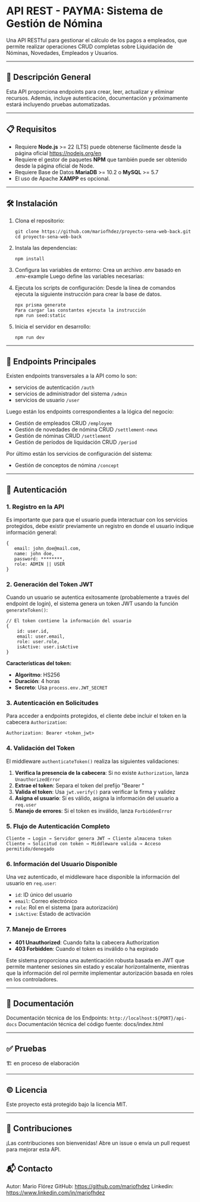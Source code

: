 # API REST - PAYMA: Sistema de Gestión de Nómina

Una API RESTful para gestionar el cálculo de los pagos a empleados, que permite realizar operaciones CRUD completas sobre Liquidación de Nóminas, Novedades, Empleados y Usuarios.

---

## 🚀 Descripción General

Esta API proporciona endpoints para crear, leer, actualizar y eliminar recursos. Además, incluye autenticación, documentación y próximamente estará incluyendo pruebas automatizadas.

---

## 📋 Requisitos

- Requiere **Node.js** >= 22 (LTS) puede obtenerse fácilmente desde la página oficial https://nodejs.org/en
- Requiere el gestor de paquetes **NPM** que también puede ser obtenido desde la página oficial de Node.
- Requiere Base de Datos **MariaDB** >= 10.2 o **MySQL** >= 5.7
- El uso de Apache **XAMPP** es opcional.

---

## 🛠️ Instalación

1. Clona el repositorio:
   ```
   git clone https://github.com/mariofhdez/proyecto-sena-web-back.git
   cd proyecto-sena-web-back
   ```

2. Instala las dependencias:
   ```
   npm install
   ```

3. Configura las variables de entorno:
   Crea un archivo .env basado en .env-example
   Luego define las variables necesarias:

4. Ejecuta los scripts de configuración:
   Desde la línea de comandos ejecuta la siguiente instrucción para crear la base de datos.
   ```
   npx prisma generate
   Para cargar las constantes ejecuta la instrucción
   npm run seed:static
   ```

5. Inicia el servidor en desarrollo:
   ```  
   npm run dev
   ```
---

## 📡 Endpoints Principales

Existen endpoints transversales a la API como lo son:
- servicios de autenticación `/auth`
- servicios de administrador del sistema `/admin`
- servicios de usuario `/user`

Luego están los endpoints correspondientes a la lógica del negocio:
- Gestión de empleados CRUD `/employee`
- Gestión de novedades de nómina CRUD `/settlement-news`
- Gestión de nóminas CRUD `/settlement`
- Gestión de períodos de liquidación CRUD `/period`

Por último están los servicios de configuración del sistema:
- Gestión de conceptos de nómina `/concept`

---

## 🔐 Autenticación

### 1. **Registro en la API**

Es importante que para que el usuario pueda interactuar con los servicios protegidos, debe existir previamente un registro en donde el usuario indique información general:

```
{
   email: john_doe@mail.com,
   name: john doe,
   password: ********,
   role: ADMIN || USER
}
```


### 2. **Generación del Token JWT**
Cuando un usuario se autentica exitosamente (probablemente a través del endpoint de login), el sistema genera un token JWT usando la función `generateToken()`:

```
// El token contiene la información del usuario
{
    id: user.id,
    email: user.email, 
    role: user.role,
    isActive: user.isActive
}
```

**Características del token:**
- **Algoritmo**: HS256
- **Duración**: 4 horas
- **Secreto**: Usa `process.env.JWT_SECRET`

### 3. **Autenticación en Solicitudes**
Para acceder a endpoints protegidos, el cliente debe incluir el token en la cabecera `Authorization`:

```
Authorization: Bearer <token_jwt>
```

### 4. **Validación del Token**
El middleware `authenticateToken()` realiza las siguientes validaciones:

1. **Verifica la presencia de la cabecera**: Si no existe `Authorization`, lanza `UnauthorizedError`
2. **Extrae el token**: Separa el token del prefijo "Bearer "
3. **Valida el token**: Usa `jwt.verify()` para verificar la firma y validez
4. **Asigna el usuario**: Si es válido, asigna la información del usuario a `req.user`
5. **Manejo de errores**: Si el token es inválido, lanza `ForbiddenError`

### 5. **Flujo de Autenticación Completo**

```
Cliente → Login → Servidor genera JWT → Cliente almacena token
Cliente → Solicitud con token → Middleware valida → Acceso permitido/denegado
```

### 6. **Información del Usuario Disponible**
Una vez autenticado, el middleware hace disponible la información del usuario en `req.user`:
- `id`: ID único del usuario
- `email`: Correo electrónico
- `role`: Rol en el sistema (para autorización)
- `isActive`: Estado de activación

### 7. **Manejo de Errores**
- **401 Unauthorized**: Cuando falta la cabecera Authorization
- **403 Forbidden**: Cuando el token es inválido o ha expirado

Este sistema proporciona una autenticación robusta basada en JWT que permite mantener sesiones sin estado y escalar horizontalmente, mientras que la información del rol permite implementar autorización basada en roles en los controladores.

---

## 📄 Documentación

Documentación técnica de los Endpoints: `http://localhost:${PORT}/api-docs`
Documentación técnica del código fuente: docs/index.html

---

## ✅ Pruebas

🏗️ en proceso de elaboración

---

## ©️ Licencia

Este proyecto está protegido bajo la licencia MIT.

---

## 🤝 Contribuciones

¡Las contribuciones son bienvenidas! Abre un issue o envía un pull request para mejorar esta API.

## 📬 Contacto

Autor: Mario Flórez
GitHub: https://github.com/mariofhdez
Linkedin: https://www.linkedin.com/in/mariofhdez
